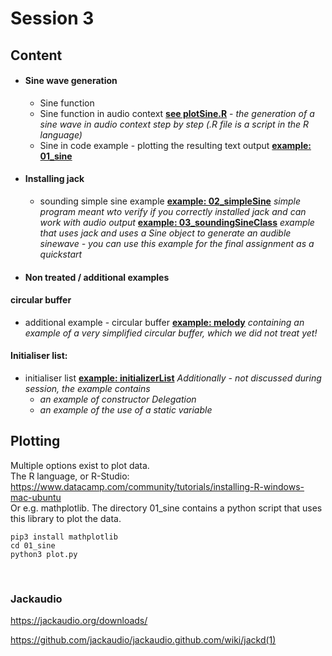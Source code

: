 <H1>Session 3</H1>

<H2>Content</H2>


* #### Sine wave generation
  * Sine function  
  * Sine function in audio context
  <u>**see plotSine.R**</u> - _the generation of a sine wave in audio context step by step (.R file is a script in the R language)_
  * Sine in code example - plotting the resulting text output
  <u>**example: 01_sine**</u>

* #### Installing jack
  * sounding simple sine example
  <u>**example: 02_simpleSine**</u>
  _simple program meant wto verify if you correctly installed jack and can work with audio output_
  <u>**example: 03_soundingSineClass**</u>
  _example that uses jack and uses a Sine object to generate an audible sinewave - you can use this example for the final assignment as a quickstart_

* #### Non treated / additional examples
  
 #### circular buffer
  * additional example - circular buffer
  <u>**example: melody**</u>
  _containing an example of a very simplified circular buffer, which we did not treat yet!_

 #### Initialiser list:  
  * initialiser list
  <u>**example: initializerList**</u>
  _Additionally - not discussed during session, the example contains_
    * _an example of constructor Delegation_
    * _an example of the use of a static variable_


## Plotting
Multiple options exist to plot data.
</br>
The R language, or R-Studio:
https://www.datacamp.com/community/tutorials/installing-R-windows-mac-ubuntu
</br>
Or e.g. mathplotlib.
The directory 01_sine contains a python script that uses this library to plot the data.

```
pip3 install mathplotlib
cd 01_sine
python3 plot.py
```
</br>

<H3>Jackaudio</H3>

https://jackaudio.org/downloads/

https://github.com/jackaudio/jackaudio.github.com/wiki/jackd(1)
